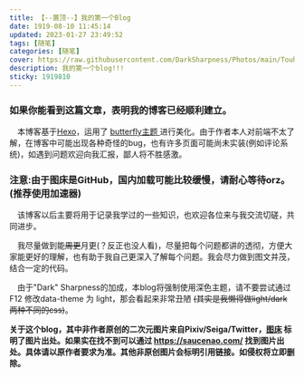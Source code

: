 ```yaml
---
title: 【--置顶--】我的第一个Blog 
date: 1919-08-10 11:45:14 
updated: 2023-01-27 23:49:52
tags: [随笔]
categories: [随笔]
cover: https://raw.githubusercontent.com/DarkSharpness/Photos/main/Touhou/pixiv_94505082.jpg
description: 我的第一个blog!!!
sticky: 1919810
---
```

### 如果你能看到这篇文章，表明我的博客已经顺利建立。

&emsp;本博客基于[Hexo](https://hexo.io/zh-cn/index.html)，运用了 [butterfly主题 ](https://butterfly.js.org/)进行美化。由于作者本人对前端不太了解，在博客中可能出现各种奇怪的bug，也有许多页面可能尚未实装(例如评论系统)，如遇到问题欢迎向我汇报，鄙人将不胜感激。

### **注意:由于图床是GitHub，国内加载可能比较缓慢，请耐心等待orz。(推荐使用加速器)**

&emsp;该博客以后主要将用于记录我学过的一些知识，也欢迎各位来与我交流切磋，共同进步。

&emsp;我尽量做到能~~周更~~月更(？反正也没人看)，尽量把每个问题都讲的透彻，方便大家能更好的理解，也有助于我自己更深入了解每个问题。我会尽力做到图文并茂，结合一定的代码。

&emsp;由于"Dark" Sharpness的加成，本blog将强制使用深色主题，请不要尝试通过 F12 修改data-theme 为 light，那会看起来非常丑陋 ~~(其实是我懒得做light/dark两种不同的css)~~。

**关于这个blog，其中非作者原创的二次元图片来自Pixiv/Seiga/Twitter，[图床](https://github.com/DarkSharpness/Photos/)  标明了图片出处。如果实在找不到可以通过 https://saucenao.com/  找到图片出处。具体请以原作者要求为准。其他非原创图片会标明引用链接。如侵权将立即删除。**


